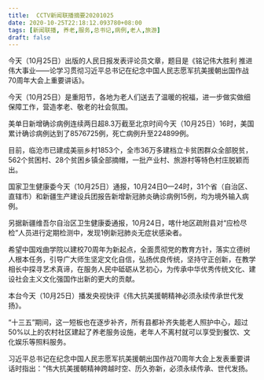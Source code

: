 ```yaml
---
title:  CCTV新闻联播摘要20201025
date: 2020-10-25T22:18:12.093780+08:00
tags: [新闻联播, 养老,服务,总书记,病例,老人,旅游]
draft: false
---
```


今天（10月25日）出版的人民日报发表评论员文章，题目是《铭记伟大胜利 推进伟大事业——论学习贯彻习近平<span class="keywords_content">总书记</span>在纪念中国人民志愿军抗美援朝出国作战70周年大会上重要讲话》。

今天（10月25日）是重阳节，各地为<span class="keywords_content">老人</span>们送去了温暖的祝福，进一步做实做细保障工作，营造孝老、敬老的社会氛围。

美单日新增确诊<span class="keywords_content">病例</span>连续两日超8.3万截至北京时间今天（10月25日）16时，美国累计确诊<span class="keywords_content">病例</span>达到了8576725例，死亡<span class="keywords_content">病例</span>升至224899例。

目前，临沧市已建成美丽乡村1853个，全市36万多建档立卡贫困群众全部脱贫，562个贫困村、28个贫困乡镇全部摘帽，一批产业村、<span class="keywords_fund">旅游</span>村等特色村庄脱颖而出。

国家卫生健康委今天（10月25日）通报，10月24日0—24时，31个省（自治区、直辖市）和新疆生产建设兵团报告新增新冠肺炎确诊<span class="keywords_content">病例</span>15例，均为境外输入<span class="keywords_content">病例</span>。

另据新疆维吾尔自治区卫生健康委通报，10月24日，喀什地区疏附县对“应检尽检”人员进行定期检测中，发现1例新冠肺炎无症状感染者。

希望中国戏曲学院以建校70周年为新起点，全面贯彻党的教育方针，落实立德树人根本任务，引导广大师生坚定文化自信，弘扬优良传统，坚持守正创新，在教学相长中探寻艺术真谛，在<span class="keywords_fund">服务</span>人民中砥砺从艺初心，为传承中华优秀传统文化、建设社会主义文化强国作出新的更大的贡献。

本台今天（10月25日）播发央视快评《伟大抗美援朝精神必须永续传承世代发扬》。

“十三五”期间，这一短板也在逐步补齐，所有县都补齐失能<span class="keywords_content">老人</span>照护中心，超过50%以上的农村社区建起了<span class="keywords_fund">养老</span><span class="keywords_fund">服务</span>设施，老年人不离村就可以享受到餐饮、文化娱乐等照料<span class="keywords_fund">服务</span>。

习近平<span class="keywords_content">总书记</span>在纪念中国人民志愿军抗美援朝出国作战70周年大会上发表重要讲话时指出：“伟大抗美援朝精神跨越时空、历久弥新，必须永续传承、世代发扬。
